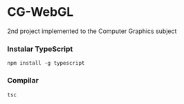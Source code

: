 # CG-WebGL
2nd project implemented to the Computer Graphics subject


### Instalar TypeScript

```shell
npm install -g typescript
```

### Compilar

```shell
tsc
```